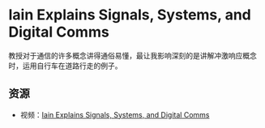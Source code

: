 <!--
 * @Descripttion: 
 * @version: 
 * @Author: ZHIHA
 * @Date: 2022-11-12 15:17:39
 * @LastEditors: ZHIHA
 * @LastEditTime: 2022-12-16 16:07:36
-->
# Iain Explains Signals, Systems, and Digital Comms

教授对于通信的许多概念讲得通俗易懂，最让我影响深刻的是讲解冲激响应概念时，运用自行车在道路行走的例子。

## 资源

- 视频：[Iain Explains Signals, Systems, and Digital Comms](https://www.youtube.com/channel/UCrltzuSvRbL3rpsvLDnFkuQ/playlists)